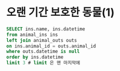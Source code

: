 # 오랜 기간 보호한 동물(1)



``` sql
SELECT ins.name, ins.datetime 
from animal_ins ins
left join animal_outs outs
on ins.animal_id = outs.animal_id
where outs.datetime is null 
order by ins.datetime 
limit 3 # limit 은 맨 마지막에
```

